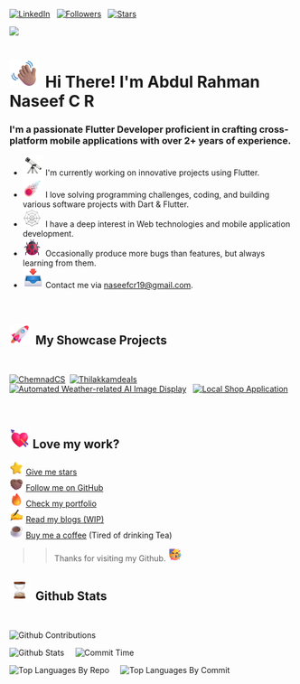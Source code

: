 [![LinkedIn](https://img.shields.io/badge/-LinkedIn-blue?style=for-the-badge&logo=Linkedin&logoColor=white&link=https://www.linkedin.com/in/abdul-rahman-naseef-c-r-341378226)](https://www.linkedin.com/in/abdul-rahman-naseef-c-r-341378226) &nbsp;
[![Followers](https://img.shields.io/github/followers/YourGitHubUsername?style=for-the-badge&logo=Github&label=Followers&labelColor=1A3549&&color=008080)](https://github.com/YourGitHubUsername) &nbsp;
[![Stars](https://img.shields.io/github/stars/YourGitHubUsername?style=for-the-badge&logo=Github&label=stars&labelColor=1A3549&color=008080)](https://github.com/YourGitHubUsername) &nbsp;<br>

![](https://komarev.com/ghpvc/?username=YourGitHubUsername&style=for-the-badge&color=1A3549)

# <img src="assets/icons/Waving Hand Medium Skin Tone.png" width="50px"> &nbsp;<b>Hi There! I'm Abdul Rahman Naseef C R</b>

<h3>I'm a passionate Flutter Developer proficient in crafting cross-platform mobile applications with over 2+ years of experience.</h3> 
<ul>
<li> <img src="assets/icons/Telescope.webp" width="36px">  I'm currently working on innovative projects using Flutter.</li>
<li> <img src="assets/icons/Comet.png" width="36px">  I love solving programming challenges, coding, and building various software projects with Dart & Flutter.</li>
<li><img src="assets/icons/Spider Web.webp" width="32px">&nbsp; I have a deep interest in Web technologies and mobile application development.</li> 
<li><img src="assets/icons/Lady Beetle.png" width="32px">&nbsp; Occasionally produce more bugs than features, but always learning from them.</li>
<li> <img src="assets/icons/Inbox Tray.webp" width="36px"> Contact me via <a href="mailto:naseefcr19@gmail.com">naseefcr19@gmail.com</a>.</li>
</ul>

&nbsp;

## <img src="assets/icons/Rocket.png" width="36px"> &nbsp;My Showcase Projects 

<br>

[![ChemnadCS](https://github-readme-stats.vercel.app/api/pin/?username=YourGitHubUsername&repo=chemnadcs&theme=dark&title_color=7fff00&text_color=7fff00)](https://github.com/YourGitHubUsername/chemnadcs)&nbsp;
[![Thilakkamdeals](https://github-readme-stats.vercel.app/api/pin/?username=YourGitHubUsername&repo=thilakkamdeals&theme=dark&title_color=7fff00&text_color=7fff00)](https://github.com/YourGitHubUsername/thilakkamdeals)
<br>
[![Automated Weather-related AI Image Display](https://github-readme-stats.vercel.app/api/pin/?username=YourGitHubUsername&repo=weather-ai-display&theme=dark&title_color=7fff00&text_color=7fff00)](https://github.com/YourGitHubUsername/weather-ai-display)
&nbsp;
[![Local Shop Application](https://github-readme-stats.vercel.app/api/pin/?username=YourGitHubUsername&repo=local-shop-app&theme=dark&title_color=7fff00&text_color=7fff00)](https://github.com/YourGitHubUsername/local-shop-app)

&nbsp;
## <img src="assets/icons/Heart with Arrow.png" width="36px">&nbsp;Love my work? 

<img src="assets/icons/Star.png" width="25"/>&nbsp;[Give me stars](https://github.com/YourGitHubUsername/chemnadcs) <br/>
<img src="assets/icons/Folded Hands Medium Skin Tone.png" width="25"/>&nbsp;[Follow me on GitHub](https://github.com/YourGitHubUsername)<br/>
<img src="assets/icons/Fire.png" width="25"/>&nbsp;[Check my portfolio](https://YourPortfolioURL)<br/>
<img src="assets/icons/Writing Hand.webp" width="25"/>&nbsp;[Read my blogs (WIP)](https://YourBlogURL/)<br/>
<img src="assets/icons/Hot Beverage.png" width="25"> [Buy me a coffee](https://buymeacoffee.com/YourUsername) (Tired of drinking Tea)


>> Thanks for visiting my Github. <img src="assets/icons/Partying Face.png" width="24px">

## <img src="assets/icons/Hourglass Done.webp" width="36px"> &nbsp;Github Stats

<br>

![Github Contributions](http://github-profile-summary-cards.vercel.app/api/cards/profile-details?username=YourGitHubUsername&theme=chartreuse_dark)

![Github Stats](http://github-profile-summary-cards.vercel.app/api/cards/stats?username=YourGitHubUsername&theme=chartreuse_dark)&nbsp;&nbsp;
&nbsp;
![Commit Time](http://github-profile-summary-cards.vercel.app/api/cards/productive-time?username=YourGitHubUsername&theme=chartreuse_dark&utcOffset=8)

![Top Languages By Repo](http://github-profile-summary-cards.vercel.app/api/cards/repos-per-language?username=YourGitHubUsername&theme=chartreuse_dark)&nbsp;&nbsp;
&nbsp;
![Top Languages By Commit](http://github-profile-summary-cards.vercel.app/api/cards/most-commit-language?username=YourGitHubUsername&theme=chartreuse_dark)
